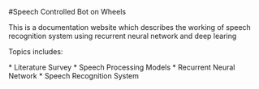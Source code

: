 #Speech Controlled Bot on Wheels
<p>This is a documentation website which describes the working of speech recognition system using recurrent neural network and deep learing</p>
<p>Topics includes: </p>
* Literature Survey
* Speech Processing Models
* Recurrent Neural Network
* Speech Recognition System
